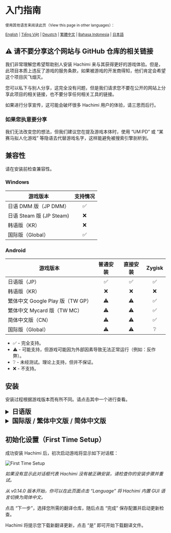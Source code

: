 # 入门指南
<small>

使用其他语言来阅读此页（View this page in other languages）：

[English](/docs/hachimi/getting-started.html) | [Tiếng Việt](/vi/docs/hachimi/getting-started.html) | [Deustch](/de/docs/hachimi/getting-started.html) | [繁體中文](/zh-tw/docs/hachimi/getting-started.html) | [Bahasa Indonesia](/id/docs/hachimi/getting-started.html) | [日本語](/ja/docs/hachimi/getting-started.html)

</small>

## ⚠️ 请不要分享这个网站与 GitHub 仓库的相关链接
我们非常理解您希望帮助别人安装 Hachimi 来与其获得更好的游戏体验。但是，此项目本质上违反了游戏的服务条款，如果被游戏的开发商得知，他们肯定会希望这个项目灰飞烟灭。

您可以私下与别人分享，这完全没有问题，但是我们请求您不要在公开的网站上分享此项目的相关链接，也不要分享任何相关工具的链接。

如果进行分享宣传，这可能会破坏很多 Hachimi 用户的体验，请三思而后行。

### 如果您执意要分享
我们无法改变您的想法，但我们建议您在提及游戏本体时，使用 “UM:PD” 或 “某赛马拟人化游戏” 等隐语去代替游戏名字，这样能避免被搜索引擎剖析到。

## 兼容性

请在安装前检查兼容性。

### Windows
| 游戏版本 | 支持情况 |
| --- | :---: |
| 日语 DMM 版（JP DMM） | ✅ |
| 日语 Steam 版 (JP Steam) | ❌ |
| 韩语版（KR） | ❌ |
| 国际版（Global） | ✅ |

### Android

| 游戏版本 | 普通安装 | 直接安装 | Zygisk |
| --- | :---: | :---: | :---: |
| 日语版（JP） | ✅ | ✅ | ✅ |
| 韩语版（KR） | ❌ | ❌ | ❌ |
| 繁体中文 Google Play 版（TW GP） | ⚠️ | ⚠️ | ✅ |
| 繁体中文 Mycard 版（TW MC） | ⚠️ | ⚠️ | ✅ |
| 简体中文版（CN） | ⚠️ | ⚠️ | ✅ |
| 国际版（Global） | ⚠️ | ⚠️ | ❔ |
- ✅ - 完全支持。
- ⚠️ - 可能支持，但游戏可能因为外部因素导致无法正常运行（例如：反作弊）。
- ❔ - 未经测试。理论上支持，但并不保证。
- ❌ - 不支持。

## 安装

安装过程根据游戏版本而有所不同。请点击其中一个进行查看。

<details>
<summary style="font-size: 20px; font-weight: 600;">日语版</summary>

### Windows

从 v0.13.0 版本开始，Hachimi 目前支持两种不同的安装方法。 **请注意：只能使用一种安装方法，无论使用安装程序还是手动安装，不要同时使用两种安装方法。**

#### 方法1：DotLocal DLL redirection（.local 文件 DLL 重定向）（UnityPlayer.dll）（推荐使用）

::: warning
部分反作弊系统（如 Vanguard）并不喜欢你启用的 DLL 重定向，即使该操作不会直接影响游戏运行。建议在游玩采用 Vanguard 等同类反作弊系统的游戏时，务必提前禁用 DLL 重定向功能。
:::

::: info
游戏在安装完成后无法运行？请定位到游戏的安装路径，右键 `umamusume.exe` 文件，打开属性，转到兼容性选项卡，并打开**禁用全屏优化**。
:::

- **使用安装程序**：从[发布页面](https://github.com/Hachimi-Hachimi/Hachimi/releases)下载最新的`hachimi_installer.exe`，打开它，**在 Target 一栏选择 UnityPlayer.dll **并点击Install。

首次安装时，安装程序可能会向你询问是否开启 DotLocal DLL redirection。点击 OK ，它就会为你启用此功能。**启用后，你必须重新启动你的计算机。**

- **手动安装**
1. 请参阅[这篇文章](https://learn.microsoft.com/zh-cn/windows/win32/dlls/dynamic-link-library-redirection#optional-configure-the-registry)中的“配置注册表”部分去开启DLL重定向，并在完成后重新启动你的计算机。
2. 从[发布页面](https://github.com/Hachimi-Hachimi/Hachimi/releases)下载最新的`hachimi.dll`。
3. 在游戏的安装路径新建一个名为`umamusume.exe.local`的文件夹，将下载好的DLL移动到这里，并将其命名为`UnityPlayer.dll`。
4. 从[Cellar发布页面](https://github.com/Hachimi-Hachimi/Cellar/releases)下载最新的`cellar.dll`。
5. 将其移动至`umamusume.exe.local`并命名为`apphelp.dll`。

::: info
给想玩英雄联盟（LoL）以及无畏契约（Valorant）的玩家的一些提示：当你每次想玩这些游戏时，你都要禁用 DLL 重定向。你可以使用这个程序去快速启用/禁用它：https://github.com/LeadRDRK/DotLocalToggle/releases 运行它，直到它显示已禁用（disabled）DLL 重定向，然后重新启动计算机。
:::

#### 方法2：Plugin shimming（插件兼容适配）（cri_mana_vpx.dll）

::: warning
此方法在最近的更新以后不再有效，请按照下面的指引迁移到方法1。
:::

#### 从方法2迁移到方法1
您可能需要从方法2切换至方法1，但此过程相比反向操作（方法1到方法2只需卸载后重装）更为复杂。

首先需要彻底卸载 Shinmy，删除时请确保其未在后台运行，因为它会在 DMM 关闭后存活最多 30 秒，并可能自我恢复。**最简单的方法是直接使用安装程序**（该程序同时支持卸载功能），它会自动为您清理所有残留文件。  

完成上述操作后，即可正常卸载 Hachimi。

### Android

最简单的方法是使用 [UmaPatcher](https://github.com/LeadRDRK/UmaPatcher)，它会自动帮你修改 apk 文件，建议在使用此功能前，确保未提前安装原版游戏。

*从 v1.0.1 版本开始，UmaPatcher 将支持**简体中文**，以下内容将以简体中文为准。*

::: danger
若您已安装原版游戏，首次安装修改版前必须将其卸载。后续更新时，可直接安装新版修改版而无需卸载。
:::

::: danger
请不要从 APKPure 下载你的 apk，这样会导致一些问题。
:::

1. 从[发布页面](https://github.com/LeadRDRK/UmaPatcher/releases)下载最新的UmaPatcher。
2. 准备一个游戏的安装包，可以是以下几种：
    - **拆分 APK 文件:** 一个基础 APK 文件和其中一个拆分配置 APK（例如 config.arm64_v8a，config.armeabi-v7a 等)，
    请仅选择适合您设备的拆分配置。
    此功能目前仅有日语版使用。
    - **单一 APK 文件**: 一个完整的，未拆分的 APK 文件。
    - **XAPK 文件**: 一个包含拆分后的 APK 文件的 ZIP 压缩包（将扩展名重命名为了 .xapk）。
3. 运行 UmaPatcher 并选择 “普通安装”，并选择你已经准备好的游戏安装包。
4. 点击 “开始补丁” 按钮即可开始进行安装流程。

注意：应用更新后需从第二步开始重新执行安装流程。

#### 对于已经 root 的用户
UmaPatcher 包含 root 安装选项，无需卸载游戏即可使用，且游戏仍可通过任意应用商店正常更新。

游戏安装后，点击主页上方的卡片选择你要安装的游戏（如果需要的话）。然后选择 “直接安装（需要root）” 并点击 “开始补丁” 即可。不需要任何额外的文件。

注意：应用更新后需重新执行安装流程。

#### 手动安装
1. 自行构建或从[发布页面](https://github.com/Hachimi-Hachimi/Hachimi/releases)下载预编译库文件。
2. 提取游戏的APK文件，你也许会用得上[apktool](https://apktool.org/)这个软件。
3. 将`lib`文件夹内的所有文件夹里的`libmain.so`重命名为`libmain_orig.so`。
4. 将代理库文件复制至对应架构文件夹（例如：`libmain-arm64-v8a.so` 应放入 `lib/arm64-v8a`），并将其重命名为 `libmain.so`。
5. 构建APK文件并安装。

</details>

<details>
<summary style="font-size: 20px; font-weight: 600;">国际版 / 繁体中文版 / 简体中文版</summary>

### Windows（仅限国际版）

- **使用安装程序**：从[发布页面](https://github.com/Hachimi-Hachimi/Hachimi-Unity2020/releases)下载最新的`hachimi_installer.exe`，打开它并点击 Install。如果你不知道里面的选项是什么意思，就请不要修改。
-**手动安装**：从[发布页面](https://github.com/Hachimi-Hachimi/Hachimi-Unity2020/releases)下载最新的`hachimi.dll`并将其放在游戏安装目录，并将其重命名为`winhttp.dll``version.dll`或`opengl32.dll`。

### Android

::: warning
Hachimi 必须在有 root 的环境下才能在这些版本上使用。
:::

#### Zygisk

请在[发布页面](https://github.com/Hachimi-Hachimi/Hachimi-Unity2020/releases)下载最新的 Zygisk 模块压缩包并将其安装在 Magisk 或 KernelSU（安装了 Zygisk Next 模块）上。

</details>

## 初始化设置（First Time Setup）
成功安装 Hachimi 后，初次启动游戏将显示如下对话框：

![First Time Setup](/assets/first-time-setup.jpg)

*如果没有显示此对话框代表 Hachimi 没有被正确安装，请检查你的安装步骤并重试。*

*从 v0.14.0 版本开始，你可以在此页面点击 “Language” 将 Hachimi 内置 GUI 语言切换为简体中文。*

点击 “下一步”，选择您所需的翻译仓库，随后点击 “完成” 保存配置并启动更新检查。

Hachimi 将提示您下载新翻译更新，点击 “是” 即可开始下载翻译文件。
